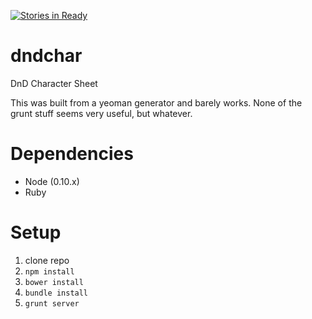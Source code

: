 [![Stories in Ready](https://badge.waffle.io/vaxinate/dndchar.png?label=ready&title=Ready)](http://waffle.io/vaxinate/dndchar)

dndchar
=======

DnD Character Sheet

This was built from a yeoman generator and barely works. None of the grunt stuff seems very useful, but whatever.

Dependencies
======
* Node (0.10.x)
* Ruby


Setup
=======
1. clone repo
2. ```npm install```
3. ```bower install```
4. ```bundle install```
5. ```grunt server```


